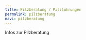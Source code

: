 ```yaml
---
title: Pilzberatung / Pilzführungen
permalink: pilzberatung
navi: pilzberatung
---
```


Infos zur Pilzberatung
